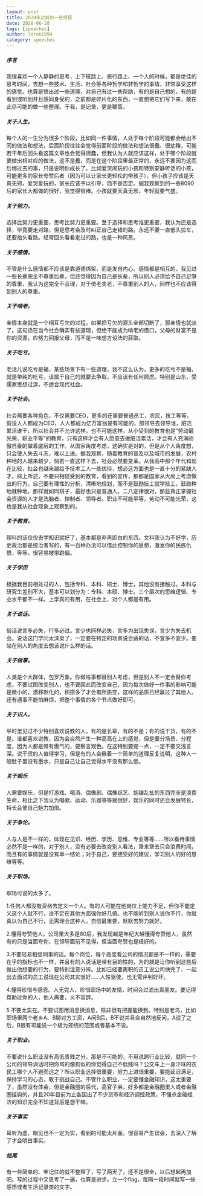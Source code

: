```yaml
---
layout: post
title: 2020年之前的一些感悟
date: 2020-06-28
tags: [speeches]
author: loren1994
category: speeches
---
```


##### 序言

我很喜欢一个人静静的思考，上下班路上、旅行路上、一个人的时候，都是绝佳的思考时间，去想一些技术、生活、社会等各种哲学和非哲学的事情，非常享受这样的感觉。也算是悟出过一些道理，对自己有过一些帮助，有的是自己想的，有的是看到或听到并且感同身受的，之前都是碎片化的东西，一直想把它们写下来，故在此尽可能的做一些整理。于我，是记录，更是鞭策。

##### 关于人生。

每个人的一生分为很多个阶段，比如同一件事情，人处于每个阶段可能都会给出不同的做法和想法，后面阶段往往会觉得前面阶段的做法和想法很蠢、很幼稚，可能若干年后回头看这篇文章也会觉得很蠢，但我认为人就应该这样，处于哪个阶段就要做出相对应的做法，这不是蠢，而是在这个阶段里最正常的，永远不要因为这而后悔过去的事，只是说明你成长了。比如爱哭闹玩的小孩和特别安静听话的小孩，可能更多的家长夸赞后者（因为可以让家长更轻松的带孩子），但小孩子应该是天真无邪，爱哭爱玩的，家长应该予以引导，而不是否定。据我观察到的一些8090后的家长大都做的很好，我觉得很棒。小孩就要天真无邪，年轻就要气盛。

##### 关于努力。

选择比努力更重要，思考比努力更重要。至于选择和思考谁更重要，我认为还是选择，毕竟要走对路，但是思考会及时纠正自己走错的路。永远不要一直低头拉车，还要抬头看路。经常回头看看走过的路，也是一种风景。

##### 关于感情。

不管是什么感情都不应该是靠道德绑架，而是发自内心。感情都是相互的，我见过一些长辈完全不尊重后辈，但还觉得因为自己是长辈，所以别人必须给予自己足够的尊重，我认为这完全不合理，对于倚老卖老，不尊重别人的人，同样也不应该得到别人的尊重。

##### 关于啃老。

亲情本身就是一个相互亏欠的过程，如果把亏欠的源头全部切断了，那亲情也就淡了。这句话在当今社会确实有些道理，但绝不能成为啃老的借口，父母的财富不是你的资源，应努力回报父母，而不是一味想方设法的获取。

##### 关于吃亏。

老话儿说吃亏是福，某些场景下有一些道理，我不这么认为。更多的吃亏不是福，就是单纯的吃亏。该属于自己的就要去争取，不应该有任何顾虑。特别是山东，受儒家思想过深，不适合现代社会。

##### 关于社会。

社会需要各种角色，不仅需要CEO，更多的还需要普通员工，农民，技工等等。假设人人都成为CEO，人人都成为亿万富翁是有可能的，那领导去领导谁，脏活累活谁干，所以社会并不允许这样，也不可能这样。从小受到的教育也是“劳动最光荣、职业平等”的教育，只有这样才会有人愿意去做脏活累活，才会有人充满骄傲自豪的做着底层的工作。从国家角度考虑，这确实是对的，但是从个人角度想，只会使人失去斗志，难以上进。据我观察，随着教育的普及以及城市的发展，农村种地的人越来越少，倘若一直这样下去，社会必然要变革。从我高中那个年代和现在比较，社会也越来越给予技术工人一些优待，想必这方面也是一直十分的紧缺人才。综上所述，不要只相信受到的教育，看到的宣传，那都是国家从大局上考虑做出的行为，自己要有理性的分析，清晰地规划，而不是鼓励技工就学技工，鼓励种地就种地，那样就如同棋子，最好也只是普通人。二八定律很对，那些真正掌握社会资源的人才是洗脑者、控制者、领导者。职业不可能平等，劳动不可能光荣，这也是我从社会现象上观察到的。

##### 关于教育。

理科的话仅仅去学知识就好了，基本都是非黑即白的东西。文科我认为不好学，历史政治都是统治者写的，有一百种办法可以借此控制你的思想，激发你的民族仇恨，等等，很容易被带跑偏。

##### 关于学历

根据我目前相处过的人，包括专科、本科、硕士、博士，其他没有接触过。本科与研究生差别不大，基本可以划分为：专科、本硕、博士。三个层次的思维逻辑、专业水平都不一样。上学真的有用，在社会上、对个人都是有用。

##### 关于说话。

俗话说言多必失，行多必过。言少也同样必失，言多为出现失误，言少为失去机会。说话这门学问太深奥了，一定要在特定的场景说合适的话，不宜多不宜少。要站在别人的角度去想该说什么样的话。

##### 关于做事。

人类是个大群体，包罗万象。你做啥事都替别人考虑，但是别人不一定会替你考虑，不要试图改变别人，也不要因此而改变自己，因为每次做好一件事的影响可能是微小的，潜移默化的，积攒多了才会有所质变，这样的品质已经赢过了其他人。还有遇事不能怕麻烦，把整个事情的各个节点做好即可。

##### 关于识人。

平时里见过不少特别喜欢说教的人，有的是长辈，有的不是；有的说干货，有的不是。谁都喜欢说教，因为会自然产生一种高高在上的感觉，但是要分场景、分程度，因为人都是带有傲气的，要察言观色。在这特别要提一点，一定不要交浅言深。说干货的人值得学习，但是有的人会揪着一个简单的道理反复说明，这种人一般肚子里没有墨水，只是自己让自己觉得水平没有那么低。

##### 关于娱乐

人需要娱乐，但是打游戏、喝酒、偶像剧、偶像综艺、胡编乱扯的东西完全是浪费生命，相比之下我认为唱歌、运动、乐器等等就很好，娱乐的同时还会发展特长，特长会使自己魅力加倍。

##### 关于争论。

人与人是不一样的，体现在见识、经历、学历、思维、专业等等……所以看待事情必然不是一样的，对于别人，没有必要去改变别人看法，犟来犟去只会浪费时间，而且有的事情就是没有单一结论；对于自己，要接受好的建议，学习别人的好的思维等等。

##### 关于职场。

职场可说的太多了。

1.任何人都没有资格去定义一个人。有的人可能在他岗位上能力不足，但你不能定义这个人就不行，说不定在其他方面强你好几倍。也不能听到别人说你不行，你就真以为自己不行，无需理会这种人，自信最重要，默默去努力就好。

2.懂得夸赞他人。公司里大多是80后，我发现越是年纪大越懂得夸赞他人，虽然有的只是当面夸你，在领导面前不见得，但当面夸赞也是极好的。

3.不要轻易相信同事的话。每个岗位，每个高度看公司的情况都是不一样的，需要在乎的指标也不一样，并且有的人说话是带有目的性的，为的就是让你听到这些后做出他想要的行为，要特别注意分辨。比如已经要离职的员工说公司快完了、一起出去面试的员工说现在公司其实很好……人性驱使，也无需评判好坏。

4.懂得珍惜与感恩。人无完人，珍惜职场中的友情，时间会过滤出真朋友。要记得帮助过你的人，他人需要，义不容辞。

5.不要太实在。不要试图用消息换消息，除非很有把握能换到。特别是老鸟，比如职场里两个老乡A、B聊对方工资，A问B后，B不说并且会自然地反问，A说了之后，B很有可能说一个极为笼统的范围或者基本不说。

##### 关于职业。

不要说什么职业没有高低贵贱之分，那是不可能的，不用说跨行业比较，就同一个公司的领导训话时把你骂的像狗似的你觉得自己不低贱吗？公交车上一身汗味的农民工哪个人不避而远之？所以职业选择很重要，努力上进很重要，要能延迟满足，保持学习的心态，敢于挑战自己。不管什么职业，一定要懂金融知识，这太重要了，虽然没有体会，但是金融圈的后代，高官子弟，好多都是金融圈里人或者金融圈挂钩的，并且20年目前为止各国出了不少货币和经济调控政策，不懂点金融经济的知识完全不知道背后是想干嘛。

##### 关于事实

耳听为虚，眼见也不一定为实，看到的可能太片面，很容易产生误会，去深入了解了才会明白事实。

##### 结尾

有一些简单的、牢记住的就不整理了，写了两天了，还不是很全，以后想起再加吧。写的过程中又思考了一遍，也算是进步。立一个flag，每隔一段时间就写一些感悟或者生活记录类的文字。